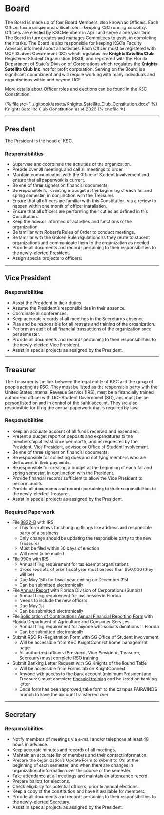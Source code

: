 # Board

The Board is made up of four Board Members, also known as Officers. Each Officer has a unique and critical role in keeping KSC running smoothly. Officers are elected by KSC Members in April and serve a one year term. The Board in turn creates and manages Committees to assist in completing their tasks. The Board is also responsible for keeping KSC's Faculty Advisors informed about all activities. Each Officer must be registered with UCF Student Government (SG) which regulates the **Knights Satellite Club** Registered Student Organization (RSO), and registered with the Florida Department of State's Division of Corporations which regulates the **Knights Satellite Club Inc.** not for profit corporation. Serving on the Board is a significant commitment and will require working with many individuals and organizations within and beyond UCF.

More details about Officer roles and elections can be found in the KSC Constitution:

{% file src="../.gitbook/assets/Knights_Satellite_Club_Constitution.docx" %}
Knights Satellite Club Constitution as of 2023
{% endfile %}

***

## President

The President is the head of KSC.&#x20;

### Responsibilities

* Supervise and coordinate the activities of the organization.
* Preside over all meetings and call all meetings to order.
* Maintain communication with the Office of Student Involvement and ensure that all paperwork is current.
* Be one of three signers on financial documents.
* Be responsible for creating a budget at the beginning of each fall and spring semester, in conjunction with the Treasurer.
* Ensure that all officers are familiar with this Constitution, via a review to happen within one month of officer installation.
* Ensure that all officers are performing their duties as defined in this Constitution.
* Keep the advisor informed of activities and functions of the organization.
* Be familiar with Robert’s Rules of Order to conduct meetings.
* Be familiar with the Golden Rule regulations as they relate to student organizations and communicate them to the organization as needed.
* Provide all documents and records pertaining to their responsibilities to the newly-elected President.
* Assign special projects to officers.

***

## Vice President

### Responsibilities

* Assist the President in their duties.
* Assume the President’s responsibilities in their absence.
* Coordinate all conferences.
* Keep accurate records of all meetings in the Secretary’s absence.
* Plan and be responsible for all retreats and training of the organization.
* Perform an audit of all financial transactions of the organization once per semester.
* Provide all documents and records pertaining to their responsibilities to the newly-elected Vice President.
* Assist in special projects as assigned by the President.

***

## Treasurer

The Treasurer is the link between the legal entity of KSC and the group of people acting as KSC. They must be listed as the responsible party with the United States Internal Revenue Service (IRS), must be a financially trained authorized officer with UCF Student Government (SG), and must be the person listed on and in control of the bank account. They are also responsible for filing the annual paperwork that is required by law.

### Responsibilities

* Keep an accurate account of all funds received and expended.
* Present a budget report of deposits and expenditures to the membership at least once per month, and as requested by the President, Vice President, advisor, or Office of Student Involvement.
* Be one of three signers on financial documents.
* Be responsible for collecting dues and notifying members who are delinquent in their payments.
* Be responsible for creating a budget at the beginning of each fall and spring semester, in conjunction with the President.
* Provide financial records sufficient to allow the Vice President to perform audits.
* Provide all documents and records pertaining to their responsibilities to the newly-elected Treasurer.
* Assist in special projects as assigned by the President.

### Required Paperwork

* File [8822-B](https://www.irs.gov/forms-pubs/about-form-8822-b) with IRS
  * This form allows for changing things like address and responsible party of a business
  * Only change should be updating the responsible party to the new Treasurer
  * Must be filed within 60 days of election
  * Will need to be mailed
* File [990n](https://www.irs.gov/charities-non-profits/annual-electronic-filing-requirement-for-small-exempt-organizations-form-990-n-e-postcard) with IRS
  * Annual filing requirement for tax exempt organizations
  * Gross receipts of prior fiscal year must be less than $50,000 (they will be)
  * Due May 15th for fiscal year ending on December 31st
  * Can be submitted electronically
* File [Annual Report](https://dos.fl.gov/sunbiz/manage-business/efile/annual-report/instructions/) with Florida Division of Corporations (Sunbiz)
  * Annual filing requirement for businesses in Florida
  * Needs to include the new officers
  * Due May 1st
  * Can be submitted electronically
* File [Solicitation of Contributions Annual Financial Reporting Form](https://www.fdacs.gov/Business-Services/Solicitation-of-Contributions) with Florida Department of Agriculture and Consumer Services
  * Annual filing requirement for anyone who solicits donations in Florida
  * Can be submitted electronically
* Submit RSO Re-Registration Form with SG Office of Student Involvement
  * Will be accessible from KSC KnightConnect home management page
  * All authorized officers (President, Vice President, Treasurer, Secretary) must complete [RSO training](https://osi.ucf.edu/rso/)
* Submit Banking Letter Request with SG Knights of the Round Table
  * Will be accessible from Forms tab on KnightConnect
  * Anyone with access to the bank account (minimum President and Treasurer) must complete [financial training](https://asf.sdes.ucf.edu/training/) and be listed on banking letter
  * Once form has been approved, take form to the campus FAIRWINDS branch to have the account transferred over

***

## Secretary

### Responsibilities

* Notify members of meetings via e-mail and/or telephone at least 48 hours in advance.
* Keep accurate minutes and records of all meetings.
* Maintain an accurate list of members and their contact information.
* Prepare the organization’s Update Form to submit to OSI at the beginning of each semester, and when there are changes in organizational information over the course of the semester.
* Take attendance at all meetings and maintain an attendance record.
* Prepare ballots for elections.
* Check eligibility for potential officers, prior to annual elections.
* Keep a copy of the constitution and have it available for members.
* Provide all documents and records pertaining to their responsibilities to the newly-elected Secretary.
* Assist in special projects as assigned by the President.




